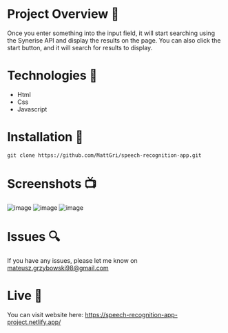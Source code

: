 # Project Overview 🎉
Once you enter something into the input field, it will start searching using the Synerise API and display the results on the page. You can also click the start button, and it will search for results to display.

# Technologies 🔧

- Html
- Css
- Javascript

# Installation 💾

`git clone https://github.com/MattGri/speech-recognition-app.git`

# Screenshots 📺

![image](https://github.com/MattGri/speech-recognition-app/assets/61913031/bcebc5f2-85fb-4427-8b63-f6e5ed297f9d)
![image](https://github.com/MattGri/speech-recognition-app/assets/61913031/029d7dca-ddbe-4eb7-bf88-6652143e1493)
![image](https://github.com/MattGri/speech-recognition-app/assets/61913031/333f10d1-6592-4599-b146-873213f2034b)

# Issues 🔍

If you have any issues, please let me know on mateusz.grzybowski98@gmail.com

# Live 📍

You can visit website here: https://speech-recognition-app-project.netlify.app/

